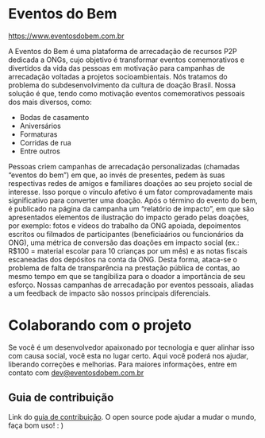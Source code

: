 # Eventos do Bem
https://www.eventosdobem.com.br

A Eventos do Bem é uma plataforma de arrecadação de recursos P2P dedicada a ONGs, cujo objetivo é transformar eventos comemorativos e divertidos da vida das pessoas em motivação para campanhas de arrecadação voltadas a projetos socioambientais. Nós tratamos do problema do subdesenvolvimento da cultura de doação Brasil. Nossa solução é que, tendo como motivação eventos comemorativos pessoais dos mais diversos, como:
- Bodas de casamento
- Aniversários
- Formaturas
- Corridas de rua
- Entre outros

Pessoas criem campanhas de arrecadação personalizadas (chamadas “eventos do bem”) em que, ao invés de presentes, pedem às suas respectivas redes de amigos e familiares doações ao seu projeto social de interesse. Isso porque o vínculo afetivo é um fator comprovadamente mais significativo para converter uma doação. Após o término do evento do bem, é publicado na página da campanha um “relatório de impacto”, em que são apresentados elementos de ilustração do impacto gerado pelas doações, por exemplo: fotos e vídeos do trabalho da ONG apoiada, depoimentos escritos ou filmados de participantes (beneficiaários ou funcionários da ONG), uma métrica de conversão das doações em impacto social (ex.: R$100 = material escolar para 10 crianças por um mês) e as notas fiscais escaneadas dos depósitos na conta da ONG. Desta forma, ataca-se o problema de falta de transparência na prestação pública de contas, ao mesmo tempo em que se tangibiliza para o doador a importância de seu esforço. Nossas campanhas de arrecadação por eventos pessoais, aliadas a um feedback de impacto são nossos principais diferenciais.

# Colaborando com o projeto
Se você é um desenvolvedor apaixonado por tecnologia e quer alinhar isso com causa social, você esta no lugar certo. Aqui você poderá nos ajudar, liberando correções e melhorias. Para maiores informações, entre em contato com dev@eventosdobem.com.br

## Guia de contribuição

Link do [guia de contribuição](https://github.com/eventos-do-bem/frontend-app/blob/master/CONTRIBUTING.md). O open source pode ajudar a mudar o mundo, faça bom uso! : )